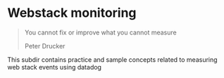 # Webstack monitoring

> You cannot fix or improve what you cannot measure
> 
> Peter Drucker


This subdir contains practice and sample concepts related to measuring web stack events using datadog